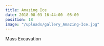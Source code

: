 ```yaml
---
title: Amazing Ice
date: 2018-08-03 16:44:00 -05:00
position: 18
image: "/uploads/gallery_Amazing-Ice.jpg"
---
```


Mass Excavation